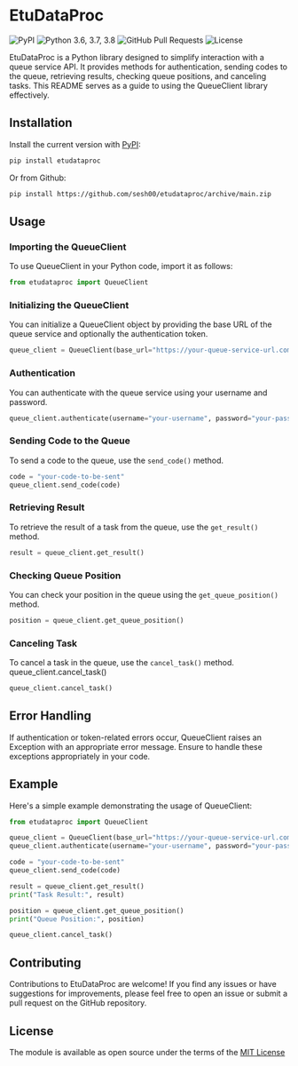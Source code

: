 # EtuDataProc

![PyPI](https://img.shields.io/pypi/v/etudataproc?color=orange) ![Python 3.6, 3.7, 3.8](https://img.shields.io/pypi/pyversions/etudataproc?color=blueviolet) ![GitHub Pull Requests](https://img.shields.io/github/issues-pr/sesh00/etudataproc?color=blueviolet) ![License](https://img.shields.io/pypi/l/d?color=blueviolet) 

EtuDataProc is a Python library designed to simplify interaction with a queue service API. It provides methods for authentication, sending codes to the queue, retrieving results, checking queue positions, and canceling tasks. This README serves as a guide to using the QueueClient library effectively.

## Installation

Install the current version with [PyPI](https://pypi.org/project/etudataproc):

```bash
pip install etudataproc
```

Or from Github:
```bash
pip install https://github.com/sesh00/etudataproc/archive/main.zip
```

## Usage
### Importing the QueueClient

To use QueueClient in your Python code, import it as follows:


```python
from etudataproc import QueueClient
```
### Initializing the QueueClient

You can initialize a QueueClient object by providing the base URL of the queue service and optionally the authentication token.

```python
queue_client = QueueClient(base_url="https://your-queue-service-url.com", token="your-auth-token")
```

### Authentication
You can authenticate with the queue service using your username and password.

```python
queue_client.authenticate(username="your-username", password="your-password")
```

### Sending Code to the Queue
To send a code to the queue, use the ```send_code()``` method.

```python
code = "your-code-to-be-sent"
queue_client.send_code(code)
```
### Retrieving Result
To retrieve the result of a task from the queue, use the ```get_result()``` method.

```python
result = queue_client.get_result()
```

### Checking Queue Position
You can check your position in the queue using the ```get_queue_position()``` method.
```python
position = queue_client.get_queue_position()
```

### Canceling Task
To cancel a task in the queue, use the ```cancel_task()``` method.
queue_client.cancel_task()
```python
queue_client.cancel_task()
```
## Error Handling
If authentication or token-related errors occur, QueueClient raises an Exception with an appropriate error message. Ensure to handle these exceptions appropriately in your code.

## Example
Here's a simple example demonstrating the usage of QueueClient:

```python
from etudataproc import QueueClient

queue_client = QueueClient(base_url="https://your-queue-service-url.com")
queue_client.authenticate(username="your-username", password="your-password")

code = "your-code-to-be-sent"
queue_client.send_code(code)

result = queue_client.get_result()
print("Task Result:", result)

position = queue_client.get_queue_position()
print("Queue Position:", position)

queue_client.cancel_task()

```


## Contributing

Contributions to EtuDataProc are welcome! If you find any issues or have suggestions for improvements, please feel free to open an issue or submit a pull request on the GitHub repository.


## License

The module is available as open source under the terms of the [MIT License](https://opensource.org/licenses/mit)

